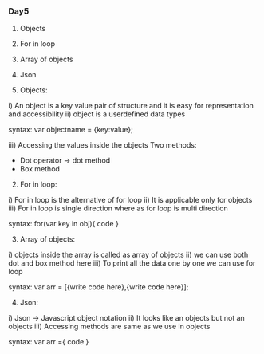 ### Day5

1. Objects
2. For in loop
3. Array of objects
4. Json

5. Objects:

i) An object is a key value pair of structure
and it is easy for representation and accessibility
ii) object is a userdefined data types

syntax:
var objectname = {key:value};

iii) Accessing the values inside the objects
Two methods:

- Dot operator -> dot method
- Box method

2.  For in loop:

i) For in loop is the alternative of for loop
ii) It is applicable only for objects
iii) For in loop is single direction where as for loop is multi direction

syntax:
for(var key in obj){
code
}

3. Array of objects:

i) objects inside the array is called as array of objects
ii) we can use both dot and box method here
iii) To print all the data one by one we can use for loop

syntax:
var arr = [{write code here},{write code here}];

4. Json:

i) Json -> Javascript object notation
ii) It looks like an objects but not an objects
iii) Accessing methods are same as we use in objects

syntax:
var arr ={
code
}
